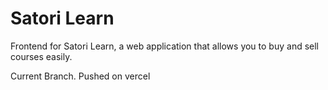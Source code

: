 # Satori Learn

Frontend for Satori Learn, a web application that allows you to buy and sell courses easily.

Current Branch.
Pushed on vercel
